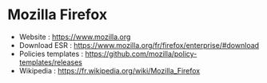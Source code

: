 # Mozilla Firefox

* Website : https://www.mozilla.org
* Download ESR : https://www.mozilla.org/fr/firefox/enterprise/#download
* Policies templates : https://github.com/mozilla/policy-templates/releases
* Wikipedia : https://fr.wikipedia.org/wiki/Mozilla_Firefox
